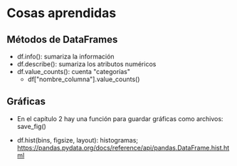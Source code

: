 # Cosas aprendidas

## Métodos de DataFrames

* df.info(): sumariza la información
* df.describe(): sumariza los atributos numéricos
* df.value_counts(): cuenta "categorías"
  * df["nombre_columna"].value_counts()

## Gráficas

* En el capítulo 2 hay una función para guardar gráficas como archivos: save_fig()

* df.hist(bins, figsize, layout): histogramas; <https://pandas.pydata.org/docs/reference/api/pandas.DataFrame.hist.html>